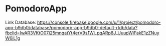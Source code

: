 # PomodoroApp
Link Database:
https://console.firebase.google.com/u/1/project/pomodoro-app-b9db0/database/pomodoro-app-b9db0-default-rtdb/data?fbclid=IwAR3VKtO07i25mnqatYt4erV9s1Wi_pqARp8J_UuupWiFakE1zZNuyW6iL1g
